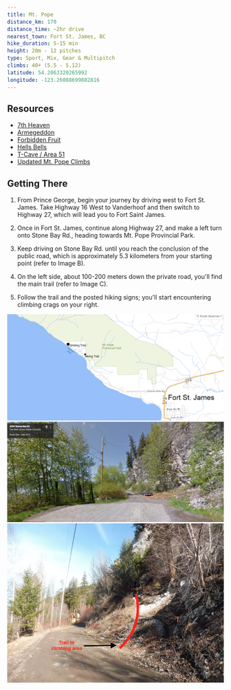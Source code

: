 ```yaml
---
title: Mt. Pope
distance_km: 170
distance_time: ~2hr drive
nearest_town: Fort St. James, BC
hike_duration: 5-15 min
height: 20m - 12 pitches
type: Sport, Mix, Gear & Multipitch
climbs: 40+ (5.5 - 5.12)
latitude: 54.2063320265992
longitude: -123.26088699882816
---
```


## Resources

- [7th Heaven](/public/resources/Mt.-Pope-Seventh-Heaven-Slab-Area.pdf)
- [Armegeddon](/public/resources/Mt.-Pope-Armageddon.pdf)
- [Forbidden Fruit](/public/resources/Mt.Pope-Forbidden-Fruit.pdf)
- [Hells Bells](/public/resources/Hells-Bells.pdf)
- [T-Cave / Area 51](/public/resources/T-CaveArea-51.pdf)
- [Updated Mt. Pope Climbs](/public/resources/Updated-guide-to-Mount-Pope-Rock-Climbs.pdf)

## Getting There

1. From Prince George, begin your journey by driving west to Fort St. James. Take Highway 16 West to Vanderhoof and then switch to Highway 27, which will lead you to Fort Saint James.

2. Once in Fort St. James, continue along Highway 27, and make a left turn onto Stone Bay Rd., heading towards Mt. Pope Provincial Park.

3. Keep driving on Stone Bay Rd. until you reach the conclusion of the public road, which is approximately 5.3 kilometers from your starting point (refer to Image B).

4. On the left side, about 100-200 meters down the private road, you'll find the main trail (refer to Image C).

5. Follow the trail and the posted hiking signs; you'll start encountering climbing crags on your right.

![Image A](./Screen-Shot-2017-06-04-at-8.37.37-PM.png)
![Image B](./Screen-Shot-2017-06-04-at-8.53.40-PM.png)
![Image C](./Screen-Shot-2017-06-04-at-10.25.00-PM.png)
